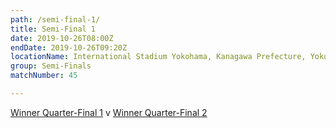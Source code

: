 ```yaml
---
path: /semi-final-1/
title: Semi-Final 1
date: 2019-10-26T08:00Z
endDate: 2019-10-26T09:20Z
locationName: International Stadium Yokohama, Kanagawa Prefecture, Yokohama City
group: Semi-Finals
matchNumber: 45

---
```

[Winner Quarter-Final 1](/quarter-final-1/) v [Winner Quarter-Final 2](/quarter-final-2/)